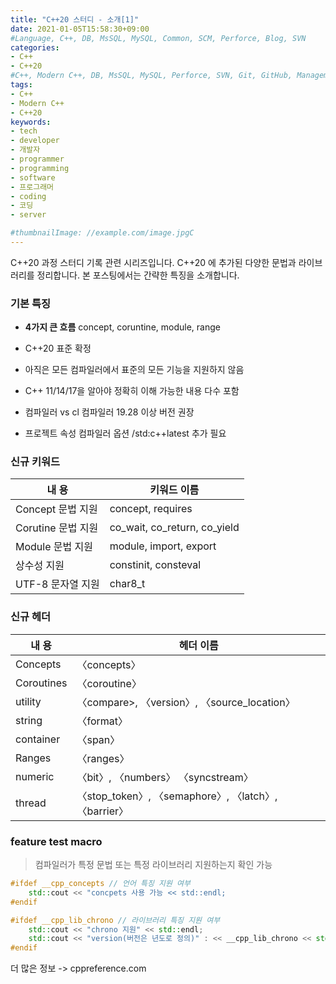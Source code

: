 ```yaml
---
title: "C++20 스터디 - 소개[1]"
date: 2021-01-05T15:58:30+09:00
#Language, C++, DB, MsSQL, MySQL, Common, SCM, Perforce, Blog, SVN
categories:
- C++
- C++20
#C++, Modern C++, DB, MsSQL, MySQL, Perforce, SVN, Git, GitHub, Management, Blog, Hugo, Architecture
tags:
- C++
- Modern C++
- C++20
keywords:
- tech
- developer
- 개발자
- programmer
- programming
- software
- 프로그래머
- coding
- 코딩
- server

#thumbnailImage: //example.com/image.jpgC
---
```


C++20 과정 스터디 기록 관련 시리즈입니다.
C++20 에 추가된 다양한 문법과 라이브러리를 정리합니다.
본 포스팅에서는 간략한 특징을 소개합니다.

<!--more-->

### 기본 특징

- **4가지 큰 흐름**
  concept, coruntine, module, range

- C++20 표준 확정

- 아직은 모든 컴파일러에서 표준의 모든 기능을 지원하지 않음

- C++ 11/14/17을 알아야 정확히 이해 가능한 내용 다수 포함

- 컴파일러 vs cl 컴파일러 19.28 이상 버전 권장

- 프로젝트 속성 컴파일러 옵션 /std:c++latest 추가 필요



### 신규 키워드

| 내 용              | 키워드 이름                  |
| ------------------ | ---------------------------- |
| Concept 문법 지원  | concept, requires            |
| Corutine 문법 지원 | co_wait, co_return, co_yield |
| Module 문법 지원   | module, import, export       |
| 상수성 지원        | constinit, consteval         |
| UTF-8 문자열 지원  | char8_t                      |



### 신규 헤더

| 내 용      | 헤더 이름                                             |
| ---------- | ----------------------------------------------------- |
| Concepts   | 〈concepts〉                                          |
| Coroutines | 〈coroutine〉                                         |
| utility    | 〈compare>, 〈version〉, 〈source_location〉          |
| string     | 〈format〉                                            |
| container  | 〈span〉                                              |
| Ranges     | 〈ranges〉                                            |
| numeric    | 〈bit〉, 〈numbers〉 〈syncstream〉                   |
| thread     | 〈stop_token〉, 〈semaphore〉, 〈latch〉, 〈barrier〉 |



### feature test macro
> 컴파일러가 특정 문법 또는 특정 라이브러리 지원하는지 확인 가능

``` c++
#ifdef __cpp_concepts // 언어 특징 지원 여부
	std::cout << "concpets 사용 가능 << std::endl;
#endif

#ifdef __cpp_lib_chrono // 라이브러리 특징 지원 여부
    std::cout << "chrono 지원" << std::endl;
    std::cout << "version(버전은 년도로 정의)" : << __cpp_lib_chrono << std::endl;
#endif
```



더 많은 정보 -> cppreference.com
